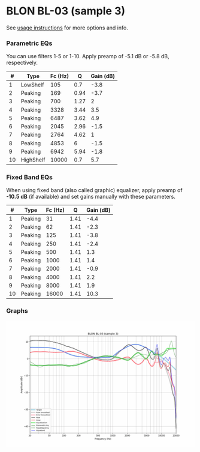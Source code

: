 # BLON BL-03 (sample 3)
See [usage instructions](https://github.com/jaakkopasanen/AutoEq#usage) for more options and info.

### Parametric EQs
You can use filters 1-5 or 1-10. Apply preamp of -5.1 dB or -5.8 dB, respectively.

|   # | Type      |   Fc (Hz) |    Q |   Gain (dB) |
|-----|-----------|-----------|------|-------------|
|   1 | LowShelf  |       105 | 0.7  |        -3.8 |
|   2 | Peaking   |       169 | 0.94 |        -3.7 |
|   3 | Peaking   |       700 | 1.27 |         2   |
|   4 | Peaking   |      3328 | 3.44 |         3.5 |
|   5 | Peaking   |      6487 | 3.62 |         4.9 |
|   6 | Peaking   |      2045 | 2.96 |        -1.5 |
|   7 | Peaking   |      2764 | 4.62 |         1   |
|   8 | Peaking   |      4853 | 6    |        -1.5 |
|   9 | Peaking   |      6942 | 5.94 |        -1.8 |
|  10 | HighShelf |     10000 | 0.7  |         5.7 |

### Fixed Band EQs
When using fixed band (also called graphic) equalizer, apply preamp of **-10.5 dB** (if available) and set gains manually with these parameters.

|   # | Type    |   Fc (Hz) |    Q |   Gain (dB) |
|-----|---------|-----------|------|-------------|
|   1 | Peaking |        31 | 1.41 |        -4.4 |
|   2 | Peaking |        62 | 1.41 |        -2.3 |
|   3 | Peaking |       125 | 1.41 |        -3.8 |
|   4 | Peaking |       250 | 1.41 |        -2.4 |
|   5 | Peaking |       500 | 1.41 |         1.3 |
|   6 | Peaking |      1000 | 1.41 |         1.4 |
|   7 | Peaking |      2000 | 1.41 |        -0.9 |
|   8 | Peaking |      4000 | 1.41 |         2.2 |
|   9 | Peaking |      8000 | 1.41 |         1.9 |
|  10 | Peaking |     16000 | 1.41 |        10.3 |

### Graphs
![](./BLON%20BL-03%20(sample%203).png)
